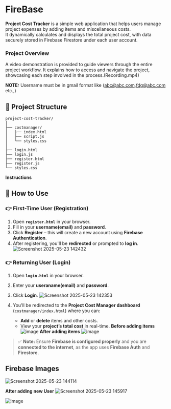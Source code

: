 # FireBase
**Project Cost Tracker** is a simple web application that helps users manage project expenses by adding items and miscellaneous costs.  
It dynamically calculates and displays the total project cost, with data securely stored in Firebase Firestore under each user account.

### Project Overview
A video demonstration is provided to guide viewers through the entire project workflow. It explains how to access and navigate the project, showcasing each step involved in the process.(Recording.mp4)

**NOTE:** Username must be in gmail format like (abc@abc.com,fdg@abc.com etc.,)

## 📁 Project Structure

```
project-cost-tracker/
│
├── costmanager/
│   ├── index.html
│   ├── script.js
│   └── styles.css
│
├── login.html
├── login.js
├── register.html
├── register.js
└── styles.css
```

**Instructions**

## 🔐 **How to Use**

### 👉 **First-Time User (Registration)**
1. Open **`register.html`** in your browser.  
2. Fill in your **username(email)** and **password**.  
3. Click **Register** – this will create a new account using **Firebase Authentication**.  
4. After registering, you'll be **redirected** or prompted to **log in**.
![Screenshot 2025-05-23 142432](https://github.com/user-attachments/assets/8be3a807-2856-4a28-8f28-82f917527568)


### 👉 **Returning User (Login)**
1. Open **`login.html`** in your browser.  
2. Enter your **useraname(email)** and **password**.  
3. Click **Login**.
 ![Screenshot 2025-05-23 142353](https://github.com/user-attachments/assets/9d043856-1f4b-44ff-b9e7-78888dbf1d35)
  
4. You'll be redirected to the **Project Cost Manager dashboard** (`costmanager/index.html`) where you can:  
   - **Add** or **delete** items and other costs.  
   - View your **project’s total cost** in real-time.
 **Before adding items**
![image](https://github.com/user-attachments/assets/0c411ea1-d3b8-4b64-8271-32baf30b17de)
**After adding items**
![image](https://github.com/user-attachments/assets/46f3f771-068d-4d74-aa03-696c4a5ff5f4)



> ✅ **Note:** Ensure **Firebase is configured properly** and you are **connected to the internet**, as the app uses **Firebase Auth** and **Firestore**.



## **Firebase Images**
![Screenshot 2025-05-23 144114](https://github.com/user-attachments/assets/7c3b8c67-c0f1-4452-8a32-ec45270d6b73)

**After adding new User**
![Screenshot 2025-05-23 145917](https://github.com/user-attachments/assets/48930627-a867-4ab7-a648-5244c3d8eb90)

![image](https://github.com/user-attachments/assets/a701431a-7559-45db-94ab-8d25a3699404)



